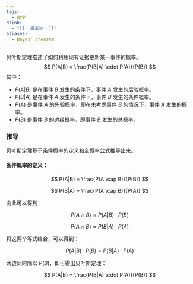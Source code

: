 ```yaml
---
tags:
  - 数学
dlink:
  - "[[--概率论--]]"
aliases:
  - Bayes' Theorem
---
```

贝叶斯定理描述了如何利用现有证据更新某一事件的概率。
$$
P(A|B) = \frac{P(B|A) \cdot P(A)}{P(B)}
$$
其中：
- $P(A|B)$ 是在事件 $B$ 发生的条件下，事件 $A$ 发生的后验概率。
- $P(B|A)$ 是在事件 $A$ 发生的条件下，事件 $B$ 发生的条件概率。
- $P(A)$ 是事件 $A$ 的先验概率，即在未考虑事件 $B$ 的情况下，事件 $A$ 发生的概率。
- $P(B)$ 是事件 $B$ 的边缘概率，即事件 $B$ 发生的总概率。

### 推导

贝叶斯定理基于条件概率的定义和全概率公式推导出来。
#### 条件概率的定义：

$$
P(A|B) = \frac{P(A \cap B)}{P(B)}
$$

$$
P(B|A) = \frac{P(A \cap B)}{P(A)}
$$

由此可以得到：

$$
P(A \cap B) = P(A|B) \cdot P(B)
$$

$$
P(A \cap B) = P(B|A) \cdot P(A)
$$

将这两个等式结合，可以得到：

$$
P(A|B) \cdot P(B) = P(B|A) \cdot P(A)
$$

两边同时除以 $P(B)$，即可得出贝叶斯定理：

$$
P(A|B) = \frac{P(B|A) \cdot P(A)}{P(B)}
$$

